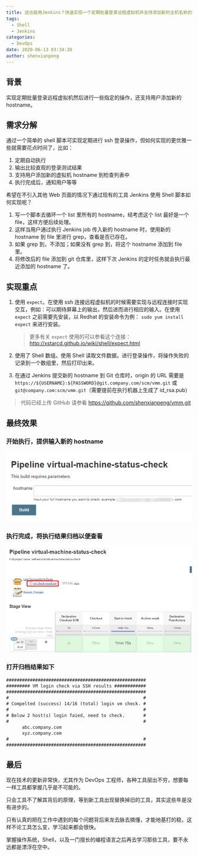 ```yaml
---
title: 这也能用Jenkins？快速实现一个定期批量登录远程虚拟机并支持添加新的主机名称的Job
tags:
  - Shell
  - Jenkins
categories:
  - DevOps
date: 2020-06-13 03:34:28
author: shenxianpeng
---
```


## 背景

实现定期批量登录远程虚拟机然后进行一些指定的操作，还支持用户添加新的 hostname。

## 需求分解

通过一个简单的 shell 脚本可实现定期进行 ssh 登录操作，但如何实现的更优雅一些就需要花点时间了，比如：

1. 定期自动执行
2. 输出比较直观的登录测试结果
3. 支持用户添加新的虚拟机 hostname 到检查列表中
4. 执行完成后，通知用户等等

希望在不引入其他 Web 页面的情况下通过现有的工具 Jenkins 使用 Shell 脚本如何实现呢？

1. 写一个脚本去循环一个 list 里所有的 hostname，经考虑这个 list 最好是一个 file，这样方便后续处理。
2. 这样当用户通过执行 Jenkins job 传入新的 hostname 时，使用新的 hostname 到 file 里进行 grep，查看是否已存在。
3. 如果 grep 到，不添加；如果没有 grep 到，将这个 hostname 添加到 file 里。
4. 将修改后的 file 添加到 git 仓库里，这样下次 Jenkins 的定时任务就会执行最近添加的 hostname 了。

## 实现重点

1. 使用 `expect`。在使用 ssh 连接远程虚拟机的时候需要实现与远程连接时实现交互，例如：可以期待屏幕上的输出，然后进而进行相应的输入。在使用 `expect` 之前需要先安装，以 Redhat 的安装命令为例： `sudo yum install expect` 来进行安装。

    > 更多有关 `expect` 使用的可以参看这个连接：http://xstarcd.github.io/wiki/shell/expect.html

2. 使用了 Shell 数组。使用 Shell 读取文件数据，进行登录操作，将操作失败的记录到一个数组里，然后打印出来。

3. 在通过 Jenkins 提交新的 hostname 到 Git 仓库时，origin 的 URL 需要是 `https://${USERNAME}:${PASSWORD}@git.company.com/scm/vmm.git` 或 `git@company.com:scm/vmm.git`（需要提前在执行机器上生成了 id_rsa.pub）

> 代码已经上传 GitHub 请参看 https://github.com/shenxianpeng/vmm.git

## 最终效果

### 开始执行，提供输入新的 hostname

![](vm-status-check-via-jenkins/pipeline-start.png)

### 执行完成，将执行结果归档以便查看

![](vm-status-check-via-jenkins/pipeline-result.png)

### 打开归档结果如下

```
#####################################################
######### VM login check via SSH results ############
#####################################################
#                                                   #
# Compelted (success) 14/16 (total) login vm check. #
#                                                   #
# Below 2 host(s) login faied, need to check.       #
#                                                   #
      abc.company.com 
      xyz.company.com 
#                                                   #
#####################################################
```

## 最后

现在技术的更新非常快，尤其作为 DevOps 工程师，各种工具层出不穷，想要每一样工具都掌握几乎是不可能的。

只会工具不了解其背后的原理，等到新工具出现替换掉旧的工具，其实这些年是没有进步的。

只有认真的把在工作中遇到的每个问题背后来龙去脉去搞懂，才能地基打的稳，这样不论工具怎么变，学习起来都会很快。

掌握操作系统，Shell，以及一门擅长的编程语言之后再去学习那些工具，要不永远都是漂浮在空中。

